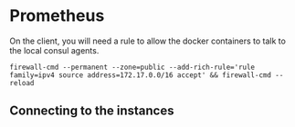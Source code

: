 # Prometheus


On the client, you will need a rule to allow the docker containers to talk to the local
consul agents.

```
firewall-cmd --permanent --zone=public --add-rich-rule='rule family=ipv4 source address=172.17.0.0/16 accept' && firewall-cmd --reload
```


## Connecting to the instances


